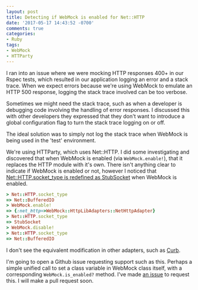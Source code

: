 ```yaml
---
layout: post
title: Detecting if WebMock is enabled for Net::HTTP
date: '2017-05-17 14:43:52 -0700'
comments: true
categories:
- Ruby
tags:
- WebMock
- HTTParty
---
```


I ran into an issue where we were mocking HTTP responses 400+ in our Rspec
tests, which resulted in our application logging an error and a stack trace.
When we expect errors because we're using WebMock to emulate an HTTP 500
response, logging the stack trace involved can be too verbose.
<!--more-->

Sometimes we might need the stack trace, such as when a developer is debugging
code involving the handling of error responses. I discussed this with other
developers they expressed that they don't want to introduce a global
configuration flag to turn the stack trace logging on or off.

The ideal solution was to simply not log the stack trace when WebMock is being
used in the 'test' environment.

We're using HTTParty, which uses Net::HTTP. I did some investigating and
discovered that when WebMock is enabled (via `WebMock.enable!`), that it
replaces the HTTP module with it's own. There isn't anything clear to indicate
if WebMock is enabled or not, however I noticed that
[Net::HTTP.socket_type is redefined as StubSocket] when WebMock is enabled.

```ruby
> Net::HTTP.socket_type
=> Net::BufferedIO
> WebMock.enable!
=> {:net_http=>WebMock::HttpLibAdapters::NetHttpAdapter}
> Net::HTTP.socket_type
=> StubSocket
> WebMock.disable!
> Net::HTTP.socket_type
=> Net::BufferedIO
```

I don't see the equivalent modification in other adapters, such as [Curb].

I'm going to open a Github issue requesting support such as this. Perhaps a
simple unified call to set a class variable in WebMock class itself, with a
corresponding `WebMock.is_enabled?` method. I've made [an issue] to request
this. I will make a pull request soon.

[Net::HTTP.socket_type is redefined as StubSocket]: https://github.com/bblimke/webmock/blob/e3d0cd1c/lib/webmock/http_lib_adapters/net_http.rb#L45,L47
[Curb]: https://github.com/bblimke/webmock/blob/e3d0cd1c/lib/webmock/http_lib_adapters/curb_adapter.rb
[an issue]: https://github.com/bblimke/webmock/issues/701
